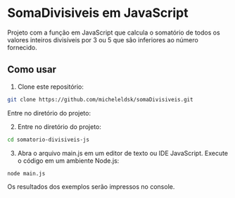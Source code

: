 # SomaDivisiveis em JavaScript

Projeto com a função em JavaScript que calcula o somatório de todos os valores inteiros divisíveis por 3 ou 5 que são inferiores ao número fornecido.

## Como usar

1. Clone este repositório:

```bash
git clone https://github.com/micheleldsk/somaDivisiveis.git
```
Entre no diretório do projeto:

2. Entre no diretório do projeto:

```bash
cd somatorio-divisiveis-js
```
3. Abra o arquivo main.js em um editor de texto ou IDE JavaScript.
Execute o código em um ambiente Node.js:
```bash
node main.js
```
Os resultados dos exemplos serão impressos no console.
